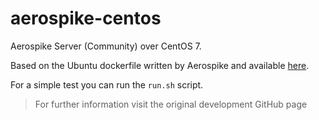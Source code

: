 # aerospike-centos
Aerospike Server (Community) over CentOS 7.

Based on the Ubuntu dockerfile written by Aerospike and available [here](https://github.com/aerospike/aerospike-server.docker).

For a simple test you can run the `run.sh` script.
> For further information visit the original development GitHub page
